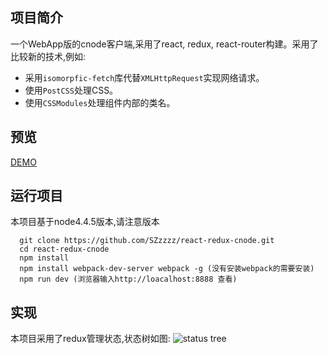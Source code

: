 ## 项目简介
一个WebApp版的cnode客户端,采用了react, redux, react-router构建。采用了比较新的技术,例如:
- 采用`isomorpfic-fetch`库代替`XMLHttpRequest`实现网络请求。
- 使用`PostCSS`处理CSS。
- 使用`CSSModules`处理组件内部的类名。

## 预览
[DEMO](https://szzzzz.github.io/demo/cnode/)

## 运行项目
本项目基于node4.4.5版本,请注意版本
```
  git clone https://github.com/SZzzzz/react-redux-cnode.git
  cd react-redux-cnode
  npm install 
  npm install webpack-dev-server webpack -g (没有安装webpack的需要安装)
  npm run dev (浏览器输入http://loacalhost:8888 查看)
```

## 实现
本项目采用了redux管理状态,状态树如图:
![status tree](https://github.com/SZzzzz/react-redux-cnode/tree/master/src/images/status_tree.png)